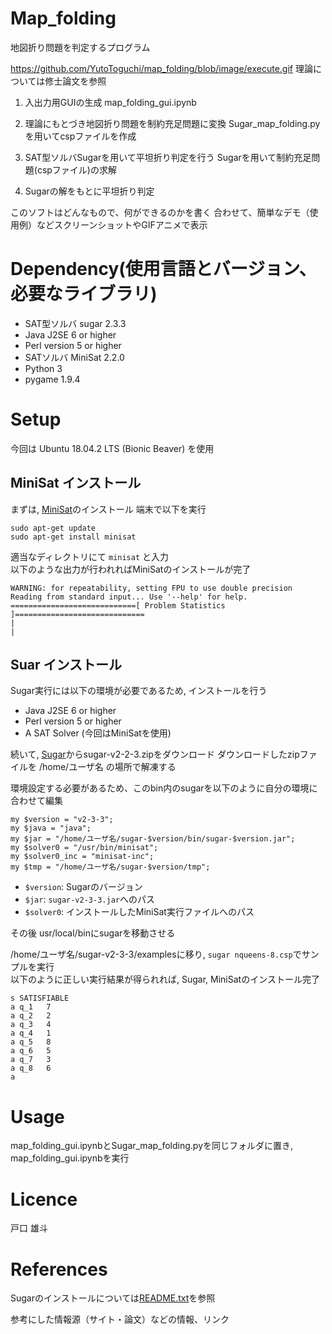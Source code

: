 # Map_folding
地図折り問題を判定するプログラム  

https://github.com/YutoToguchi/map_folding/blob/image/execute.gif
理論については修士論文を参照

1. 入出力用GUIの生成
map_folding_gui.ipynb

2. 理論にもとづき地図折り問題を制約充足問題に変換
Sugar_map_folding.pyを用いてcspファイルを作成

3. SAT型ソルバSugarを用いて平坦折り判定を行う
Sugarを用いて制約充足問題(cspファイル)の求解

4. Sugarの解をもとに平坦折り判定


このソフトはどんなもので、何ができるのかを書く
合わせて、簡単なデモ（使用例）などスクリーンショットやGIFアニメで表示

# Dependency(使用言語とバージョン、必要なライブラリ)  
* SAT型ソルバ sugar 2.3.3
* Java J2SE 6 or higher
* Perl version 5 or higher
* SATソルバ MiniSat 2.2.0
* Python 3
* pygame 1.9.4

# Setup
今回は Ubuntu 18.04.2 LTS (Bionic Beaver) を使用

## MiniSat インストール
まずは, [MiniSat](http://minisat.se/)のインストール
端末で以下を実行  
```
sudo apt-get update  
sudo apt-get install minisat  
```
適当なディレクトリにて ```minisat``` と入力  
以下のような出力が行われればMiniSatのインストールが完了 
```
WARNING: for repeatability, setting FPU to use double precision  
Reading from standard input... Use '--help' for help.  
============================[ Problem Statistics ]=============================  
|                                                                             |  
```
## Suar インストール
Sugar実行には以下の環境が必要であるため, インストールを行う
* Java J2SE 6 or higher
* Perl version 5 or higher
* A SAT Solver (今回はMiniSatを使用)

続いて, [Sugar](http://bach.istc.kobe-u.ac.jp/sugar/)からsugar-v2-2-3.zipをダウンロード
ダウンロードしたzipファイルを /home/ユーザ名 の場所で解凍する

環境設定する必要があるため、このbin内のsugarを以下のように自分の環境に合わせて編集
```
my $version = "v2-3-3";
my $java = "java";
my $jar = "/home/ユーザ名/sugar-$version/bin/sugar-$version.jar";
my $solver0 = "/usr/bin/minisat";
my $solver0_inc = "minisat-inc";
my $tmp = "/home/ユーザ名/sugar-$version/tmp";
```
* ```$version```: Sugarのバージョン
* ```$jar```: ```sugar-v2-3-3.jar```へのパス
* ```$solver0```: インストールしたMiniSat実行ファイルへのパス

その後 usr/local/binにsugarを移動させる


/home/ユーザ名/sugar-v2-3-3/examplesに移り, ```sugar nqueens-8.csp```でサンプルを実行  
以下のように正しい実行結果が得られれば, Sugar, MiniSatのインストール完了
```
s SATISFIABLE
a q_1   7
a q_2   2
a q_3   4
a q_4   1
a q_5   8
a q_6   5
a q_7   3
a q_8   6
a
```


# Usage
map_folding_gui.ipynbとSugar_map_folding.pyを同じフォルダに置き, map_folding_gui.ipynbを実行


# Licence
戸口 雄斗

# References
Sugarのインストールについては[README.txt](http://bach.istc.kobe-u.ac.jp/sugar/current/docs/README.txt)を参照

参考にした情報源（サイト・論文）などの情報、リンク
